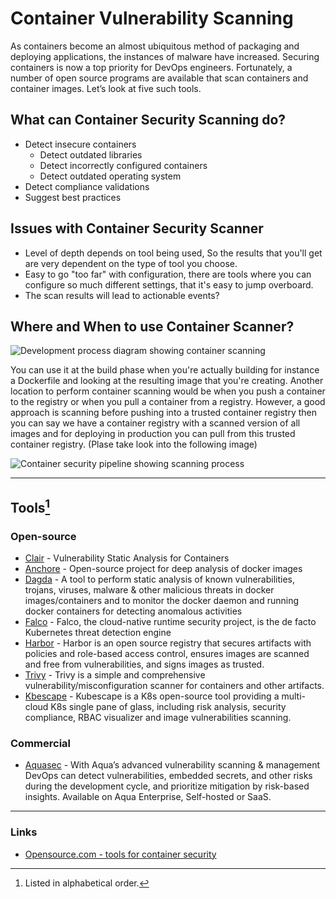 # Container Vulnerability Scanning

As containers become an almost ubiquitous method of packaging and deploying applications, the instances of malware have increased. Securing containers is now a top priority for DevOps engineers. Fortunately, a number of open source programs are available that scan containers and container images. Let’s look at five such tools.

## What can Container Security Scanning do?

- Detect insecure containers
  - Detect outdated libraries
  - Detect incorrectly configured containers
  - Detect outdated operating system
- Detect compliance validations
- Suggest best practices

## Issues with Container Security Scanner

- Level of depth depends on tool being used, So the results that you'll get are very dependent on the type of tool you choose.
- Easy to go "too far" with configuration, there are tools where you can configure so much different settings, that it's easy to jump overboard.
- The scan results will lead to actionable events?

## Where and When to use Container Scanner?

![Development process diagram showing container scanning](/current-version/assets/images/Dev-process.png)

You can use it at the build phase when you're actually building for instance a Dockerfile and looking at the resulting image that you're creating. Another location to perform container scanning would be when you push a container to the registry or when you pull a container from a registry. However, a good approach is scanning before pushing into a trusted container registry then you can say we have a container registry with a scanned version of all images and for deploying in production you can pull from this trusted container registry. (Plase take look into the following image)

![Container security pipeline showing scanning process](/current-version/assets/images/container-security-pipeline.png)

---

## Tools[^1]

### Open-source

- [Clair](https://github.com/quay/clair) - Vulnerability Static Analysis for Containers
- [Anchore](https://anchore.com/opensource/) - Open-source project for deep analysis of docker images
- [Dagda](https://github.com/eliasgranderubio/dagda/) - A tool to perform static analysis of known vulnerabilities, trojans, viruses, malware & other malicious   threats in docker images/containers and to monitor the docker daemon and running docker containers for detecting anomalous activities
- [Falco](https://falco.org/) - Falco, the cloud-native runtime security project, is the de facto Kubernetes threat detection engine
- [Harbor](https://goharbor.io/) - Harbor is an open source registry that secures artifacts with policies and role-based access control, ensures images are scanned and free from vulnerabilities, and signs images as trusted.
- [Trivy](https://aquasecurity.github.io/trivy/) - Trivy is a simple and comprehensive vulnerability/misconfiguration scanner for containers and other artifacts.
- [Kbescape](https://github.com/armosec/kubescape) - Kubescape is a K8s open-source tool providing a multi-cloud K8s single pane of glass, including risk analysis, security compliance, RBAC visualizer and image vulnerabilities scanning.

### Commercial

- [Aquasec](https://www.aquasec.com/products/container-vulnerability-scanning/) - With Aqua’s advanced vulnerability scanning & management DevOps can detect vulnerabilities, embedded secrets, and other risks during the development cycle, and prioritize mitigation by risk-based insights. Available on Aqua Enterprise, Self-hosted or SaaS.

---

### Links

- [Opensource.com - tools for container security](https://opensource.com/article/18/8/tools-container-security)

[^1]: Listed in alphabetical order.
